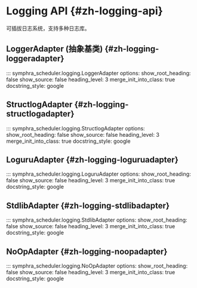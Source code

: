 # Logging API {#zh-logging-api}

可插拔日志系统，支持多种日志库。

## LoggerAdapter (抽象基类) {#zh-logging-loggeradapter}

::: symphra_scheduler.logging.LoggerAdapter
    options:
      show_root_heading: false
      show_source: false
      heading_level: 3
      merge_init_into_class: true
      docstring_style: google

## StructlogAdapter {#zh-logging-structlogadapter}

::: symphra_scheduler.logging.StructlogAdapter
    options:
      show_root_heading: false
      show_source: false
      heading_level: 3
      merge_init_into_class: true
      docstring_style: google

## LoguruAdapter {#zh-logging-loguruadapter}

::: symphra_scheduler.logging.LoguruAdapter
    options:
      show_root_heading: false
      show_source: false
      heading_level: 3
      merge_init_into_class: true
      docstring_style: google

## StdlibAdapter {#zh-logging-stdlibadapter}

::: symphra_scheduler.logging.StdlibAdapter
    options:
      show_root_heading: false
      show_source: false
      heading_level: 3
      merge_init_into_class: true
      docstring_style: google

## NoOpAdapter {#zh-logging-noopadapter}

::: symphra_scheduler.logging.NoOpAdapter
    options:
      show_root_heading: false
      show_source: false
      heading_level: 3
      merge_init_into_class: true
      docstring_style: google